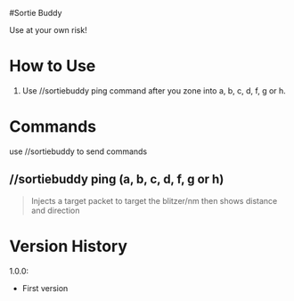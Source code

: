 #Sortie Buddy

Use at your own risk!

# How to Use

1. Use //sortiebuddy ping command after you zone into a, b, c, d, f, g or h.

# Commands

use //sortiebuddy to send commands

## //sortiebuddy ping (a, b, c, d, f, g or h)

> Injects a target packet to target the blitzer/nm then shows distance and direction

# Version History
1.0.0:
- First version